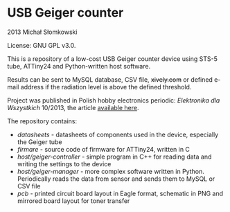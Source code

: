 # USB Geiger counter

2013 Michał Słomkowski

License: GNU GPL v3.0.

This is a repository of a low-cost USB Geiger counter device using STS-5 tube, ATTiny24 and Python-written host software.

Results can be sent to MySQL database, CSV file, ~~xively.com~~ or defined e-mail address if the radiation level is above the defined threshold.

Project was published in Polish hobby electronics periodic: *Elektronika dla Wszystkich* 10/2013, the article [available here](https://serwis.avt.pl/manuals/AVT3074.pdf).

The repository contains:
* *datasheets* - datasheets of components used in the device, especially the Geiger tube
* *firmare* - source code of firmware for ATTiny24, written in C
* *host/geiger-controller* - simple program in C++ for reading data and writing the settings to the device
* *host/geiger-manager* - more complex software written in Python. Periodically reads the data from sensor and sends them to MySQL or CSV file
* *pcb* - printed circuit board layout in Eagle format, schematic in PNG and mirrored board layout for toner transfer

